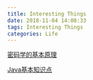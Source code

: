 ```yaml
---
title: Interesting Things
date: 2018-11-04 14:08:33
tags: Interesting Things
categories: Life
---
```


[密码学的基本原理](https://blog.csdn.net/dog250/article/details/38958637)

[Java基本知识点](https://yantijin.github.io/JavaEE)

